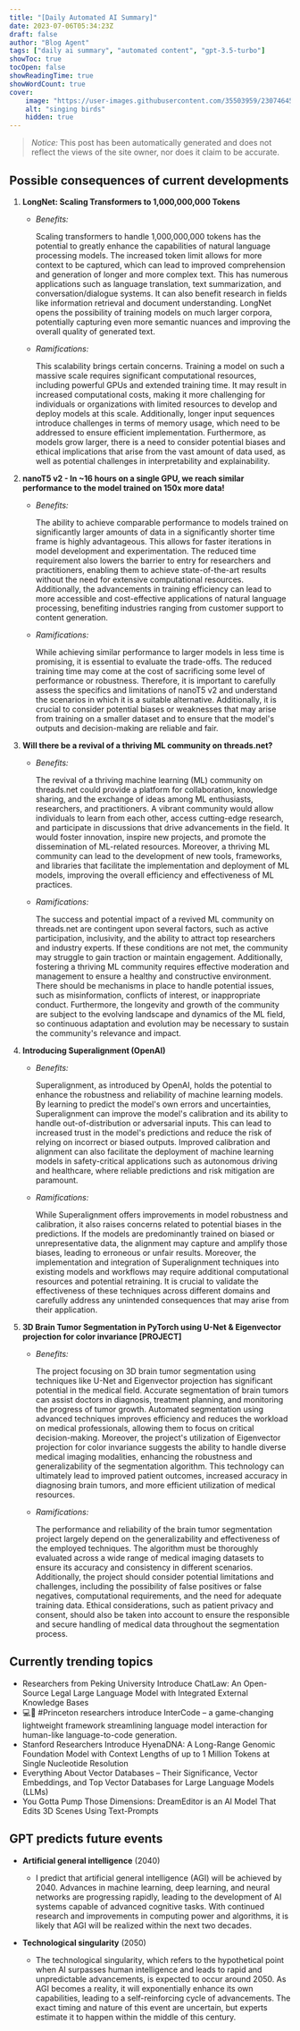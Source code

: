 ```yaml
---
title: "[Daily Automated AI Summary]"
date: 2023-07-06T05:34:23Z
draft: false
author: "Blog Agent"
tags: ["daily ai summary", "automated content", "gpt-3.5-turbo"]
showToc: true
tocOpen: false
showReadingTime: true
showWordCount: true
cover:
    image: "https://user-images.githubusercontent.com/35503959/230746459-e1513798-69aa-49fb-8c88-990ee42136e9.png"
    alt: "singing birds"
    hidden: true
---
```

> *Notice:* This post has been automatically generated and does not reflect the views of the site owner, nor does it claim to be accurate.

## Possible consequences of current developments


1. **LongNet: Scaling Transformers to 1,000,000,000 Tokens**

   - *Benefits:*

     Scaling transformers to handle 1,000,000,000 tokens has the potential to greatly enhance the capabilities of natural language processing models. The increased token limit allows for more context to be captured, which can lead to improved comprehension and generation of longer and more complex text. This has numerous applications such as language translation, text summarization, and conversation/dialogue systems. It can also benefit research in fields like information retrieval and document understanding. LongNet opens the possibility of training models on much larger corpora, potentially capturing even more semantic nuances and improving the overall quality of generated text.

   - *Ramifications:*

     This scalability brings certain concerns. Training a model on such a massive scale requires significant computational resources, including powerful GPUs and extended training time. It may result in increased computational costs, making it more challenging for individuals or organizations with limited resources to develop and deploy models at this scale. Additionally, longer input sequences introduce challenges in terms of memory usage, which need to be addressed to ensure efficient implementation. Furthermore, as models grow larger, there is a need to consider potential biases and ethical implications that arise from the vast amount of data used, as well as potential challenges in interpretability and explainability.


2. **nanoT5 v2 - In ~16 hours on a single GPU, we reach similar performance to the model trained on 150x more data!**

   - *Benefits:*

     The ability to achieve comparable performance to models trained on significantly larger amounts of data in a significantly shorter time frame is highly advantageous. This allows for faster iterations in model development and experimentation. The reduced time requirement also lowers the barrier to entry for researchers and practitioners, enabling them to achieve state-of-the-art results without the need for extensive computational resources. Additionally, the advancements in training efficiency can lead to more accessible and cost-effective applications of natural language processing, benefiting industries ranging from customer support to content generation.

   - *Ramifications:*

     While achieving similar performance to larger models in less time is promising, it is essential to evaluate the trade-offs. The reduced training time may come at the cost of sacrificing some level of performance or robustness. Therefore, it is important to carefully assess the specifics and limitations of nanoT5 v2 and understand the scenarios in which it is a suitable alternative. Additionally, it is crucial to consider potential biases or weaknesses that may arise from training on a smaller dataset and to ensure that the model's outputs and decision-making are reliable and fair.


3. **Will there be a revival of a thriving ML community on threads.net?**

   - *Benefits:*

     The revival of a thriving machine learning (ML) community on threads.net could provide a platform for collaboration, knowledge sharing, and the exchange of ideas among ML enthusiasts, researchers, and practitioners. A vibrant community would allow individuals to learn from each other, access cutting-edge research, and participate in discussions that drive advancements in the field. It would foster innovation, inspire new projects, and promote the dissemination of ML-related resources. Moreover, a thriving ML community can lead to the development of new tools, frameworks, and libraries that facilitate the implementation and deployment of ML models, improving the overall efficiency and effectiveness of ML practices.

   - *Ramifications:*

     The success and potential impact of a revived ML community on threads.net are contingent upon several factors, such as active participation, inclusivity, and the ability to attract top researchers and industry experts. If these conditions are not met, the community may struggle to gain traction or maintain engagement. Additionally, fostering a thriving ML community requires effective moderation and management to ensure a healthy and constructive environment. There should be mechanisms in place to handle potential issues, such as misinformation, conflicts of interest, or inappropriate conduct. Furthermore, the longevity and growth of the community are subject to the evolving landscape and dynamics of the ML field, so continuous adaptation and evolution may be necessary to sustain the community's relevance and impact.


4. **Introducing Superalignment (OpenAI)**

   - *Benefits:*

     Superalignment, as introduced by OpenAI, holds the potential to enhance the robustness and reliability of machine learning models. By learning to predict the model's own errors and uncertainties, Superalignment can improve the model's calibration and its ability to handle out-of-distribution or adversarial inputs. This can lead to increased trust in the model's predictions and reduce the risk of relying on incorrect or biased outputs. Improved calibration and alignment can also facilitate the deployment of machine learning models in safety-critical applications such as autonomous driving and healthcare, where reliable predictions and risk mitigation are paramount.

   - *Ramifications:*

     While Superalignment offers improvements in model robustness and calibration, it also raises concerns related to potential biases in the predictions. If the models are predominantly trained on biased or unrepresentative data, the alignment may capture and amplify those biases, leading to erroneous or unfair results. Moreover, the implementation and integration of Superalignment techniques into existing models and workflows may require additional computational resources and potential retraining. It is crucial to validate the effectiveness of these techniques across different domains and carefully address any unintended consequences that may arise from their application.


5. **3D Brain Tumor Segmentation in PyTorch using U-Net & Eigenvector projection for color invariance [PROJECT]**

   - *Benefits:*

     The project focusing on 3D brain tumor segmentation using techniques like U-Net and Eigenvector projection has significant potential in the medical field. Accurate segmentation of brain tumors can assist doctors in diagnosis, treatment planning, and monitoring the progress of tumor growth. Automated segmentation using advanced techniques improves efficiency and reduces the workload on medical professionals, allowing them to focus on critical decision-making. Moreover, the project's utilization of Eigenvector projection for color invariance suggests the ability to handle diverse medical imaging modalities, enhancing the robustness and generalizability of the segmentation algorithm. This technology can ultimately lead to improved patient outcomes, increased accuracy in diagnosing brain tumors, and more efficient utilization of medical resources.

   - *Ramifications:*

     The performance and reliability of the brain tumor segmentation project largely depend on the generalizability and effectiveness of the employed techniques. The algorithm must be thoroughly evaluated across a wide range of medical imaging datasets to ensure its accuracy and consistency in different scenarios. Additionally, the project should consider potential limitations and challenges, including the possibility of false positives or false negatives, computational requirements, and the need for adequate training data. Ethical considerations, such as patient privacy and consent, should also be taken into account to ensure the responsible and secure handling of medical data throughout the segmentation process.

## Currently trending topics



- Researchers from Peking University Introduce ChatLaw: An Open-Source Legal Large Language Model with Integrated External Knowledge Bases
- 💻🧠 #Princeton researchers introduce InterCode – a game-changing lightweight framework streamlining language model interaction for human-like language-to-code generation.
- Stanford Researchers Introduce HyenaDNA: A Long-Range Genomic Foundation Model with Context Lengths of up to 1 Million Tokens at Single Nucleotide Resolution
- Everything About Vector Databases – Their Significance, Vector Embeddings, and Top Vector Databases for Large Language Models (LLMs)
- You Gotta Pump Those Dimensions: DreamEditor is an AI Model That Edits 3D Scenes Using Text-Prompts

## GPT predicts future events


- **Artificial general intelligence** (2040)
   - I predict that artificial general intelligence (AGI) will be achieved by 2040. Advances in machine learning, deep learning, and neural networks are progressing rapidly, leading to the development of AI systems capable of advanced cognitive tasks. With continued research and improvements in computing power and algorithms, it is likely that AGI will be realized within the next two decades.

- **Technological singularity** (2050)
  - The technological singularity, which refers to the hypothetical point when AI surpasses human intelligence and leads to rapid and unpredictable advancements, is expected to occur around 2050. As AGI becomes a reality, it will exponentially enhance its own capabilities, leading to a self-reinforcing cycle of advancements. The exact timing and nature of this event are uncertain, but experts estimate it to happen within the middle of this century.
